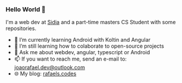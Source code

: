 ### Hello World 👋

I'm a web dev at [Sidia](https://www.sidia.com/) and a part-time masters CS Student with some repositories. 

- 🌱 I’m currently learning Android with Koltin and Angular
- 👯 I’m still learning how to colaborate to open-source projects
- 💬 Ask me about webdev, angular, typescript or Android
- 📫 If you want to reach me, send an e-mail to: joaorafael.dev@outlook.com
- 🌐 My blog: [rafaels.codes](https://rafaels.codes)
